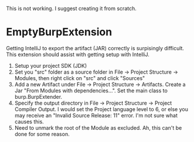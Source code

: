 This is not working. I suggest creating it from scratch.

# EmptyBurpExtension
Getting IntelliJ to export the artifact (JAR) correctly is surpisingly difficult. This extension should assist with getting setup with IntelliJ.

1) Setup your project SDK (JDK)
2) Set you "src" folder as a source folder in File -> Project Structure -> Modules, then right click on "src" and click "Sources"
3) Add a new Artifact under  File -> Project Structure -> Artifacts. Create a Jar "From Modules with dependencies...". Set the main class to burp.BurpExtender.
4) Specify the output directory in File -> Project Structure -> Project Compiler Output. I would set the Project language level to 6, or else you may receive an "Invalid Source Release: 11" error. I'm not sure what causes this.
5) Need to unmark the root of the Module as excluded. Ah, this can't be done for some reason.
